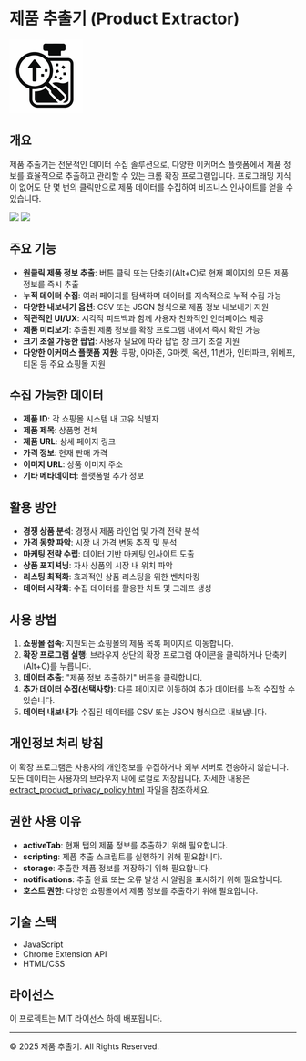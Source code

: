 # 제품 추출기 (Product Extractor)

![제품 추출기 로고](images/icon128.png)

## 개요

제품 추출기는 전문적인 데이터 수집 솔루션으로, 다양한 이커머스 플랫폼에서 제품 정보를 효율적으로 추출하고 관리할 수 있는 크롬 확장 프로그램입니다. 프로그래밍 지식이 없어도 단 몇 번의 클릭만으로 제품 데이터를 수집하여 비즈니스 인사이트를 얻을 수 있습니다.

[<img src="https://img.shields.io/badge/YouTube-FF0000?style=for-the-badge&logo=youtube&logoColor=white" />](https://youtu.be/PNwj0chV3zk)
[<img src="https://img.shields.io/badge/블로그-12100E?style=for-the-badge&logo=tistory&logoColor=white" />](https://pointer81.tistory.com/entry/%EC%BF%A0%ED%8C%A1-%EC%83%81%ED%92%88-%EC%B6%94%EC%B6%9C-%ED%81%AC%EB%A1%AC-%ED%99%95%EC%9E%A5%EC%9C%BC%EB%A1%9C-5%EB%B6%84-%EB%A7%8C%EC%97%90-%EB%81%9D%EB%82%B4%EA%B8%B0)

## 주요 기능

- **원클릭 제품 정보 추출**: 버튼 클릭 또는 단축키(Alt+C)로 현재 페이지의 모든 제품 정보를 즉시 추출
- **누적 데이터 수집**: 여러 페이지를 탐색하며 데이터를 지속적으로 누적 수집 가능
- **다양한 내보내기 옵션**: CSV 또는 JSON 형식으로 제품 정보 내보내기 지원
- **직관적인 UI/UX**: 시각적 피드백과 함께 사용자 친화적인 인터페이스 제공
- **제품 미리보기**: 추출된 제품 정보를 확장 프로그램 내에서 즉시 확인 가능
- **크기 조절 가능한 팝업**: 사용자 필요에 따라 팝업 창 크기 조절 지원
- **다양한 이커머스 플랫폼 지원**: 쿠팡, 아마존, G마켓, 옥션, 11번가, 인터파크, 위메프, 티몬 등 주요 쇼핑몰 지원

## 수집 가능한 데이터

- **제품 ID**: 각 쇼핑몰 시스템 내 고유 식별자
- **제품 제목**: 상품명 전체
- **제품 URL**: 상세 페이지 링크
- **가격 정보**: 현재 판매 가격
- **이미지 URL**: 상품 이미지 주소
- **기타 메타데이터**: 플랫폼별 추가 정보

## 활용 방안

- **경쟁 상품 분석**: 경쟁사 제품 라인업 및 가격 전략 분석
- **가격 동향 파악**: 시장 내 가격 변동 추적 및 분석
- **마케팅 전략 수립**: 데이터 기반 마케팅 인사이트 도출
- **상품 포지셔닝**: 자사 상품의 시장 내 위치 파악
- **리스팅 최적화**: 효과적인 상품 리스팅을 위한 벤치마킹
- **데이터 시각화**: 수집 데이터를 활용한 차트 및 그래프 생성

## 사용 방법

1. **쇼핑몰 접속**: 지원되는 쇼핑몰의 제품 목록 페이지로 이동합니다.
2. **확장 프로그램 실행**: 브라우저 상단의 확장 프로그램 아이콘을 클릭하거나 단축키(Alt+C)를 누릅니다.
3. **데이터 추출**: "제품 정보 추출하기" 버튼을 클릭합니다.
4. **추가 데이터 수집(선택사항)**: 다른 페이지로 이동하여 추가 데이터를 누적 수집할 수 있습니다.
5. **데이터 내보내기**: 수집된 데이터를 CSV 또는 JSON 형식으로 내보냅니다.

## 개인정보 처리 방침

이 확장 프로그램은 사용자의 개인정보를 수집하거나 외부 서버로 전송하지 않습니다. 모든 데이터는 사용자의 브라우저 내에 로컬로 저장됩니다. 자세한 내용은 [extract_product_privacy_policy.html](extract_product_privacy_policy.html) 파일을 참조하세요.

## 권한 사용 이유

- **activeTab**: 현재 탭의 제품 정보를 추출하기 위해 필요합니다.
- **scripting**: 제품 추출 스크립트를 실행하기 위해 필요합니다.
- **storage**: 추출한 제품 정보를 저장하기 위해 필요합니다.
- **notifications**: 추출 완료 또는 오류 발생 시 알림을 표시하기 위해 필요합니다.
- **호스트 권한**: 다양한 쇼핑몰에서 제품 정보를 추출하기 위해 필요합니다.

## 기술 스택

- JavaScript
- Chrome Extension API
- HTML/CSS

## 라이선스

이 프로젝트는 MIT 라이선스 하에 배포됩니다.

---

© 2025 제품 추출기. All Rights Reserved.
